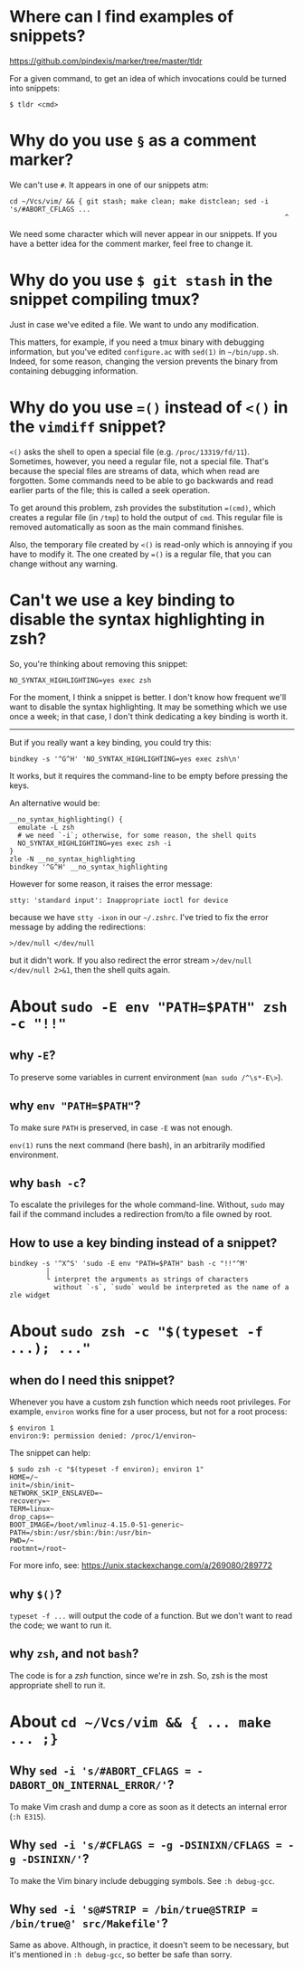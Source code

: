 # Where can I find examples of snippets?

<https://github.com/pindexis/marker/tree/master/tldr>

For a given  command, to get an  idea of which invocations could  be turned into
snippets:

    $ tldr <cmd>

# Why do you use `§` as a comment marker?

We can't use `#`.
It appears in one of our snippets atm:

    cd ~/Vcs/vim/ && { git stash; make clean; make distclean; sed -i 's/#ABORT_CFLAGS ...
                                                                        ^

We need some character which will never appear in our snippets.
If you have a better idea for the comment marker, feel free to change it.

##
# Why do you use `$ git stash` in the snippet compiling tmux?

Just in case we've edited a file.
We want to undo any modification.

This matters, for example, if you need a tmux binary with debugging information,
but you've edited `configure.ac` with `sed(1)` in `~/bin/upp.sh`.
Indeed,  for  some  reason,  changing  the  version  prevents  the  binary  from
containing debugging information.

# Why do you use `=()` instead of `<()` in the `vimdiff` snippet?

`<()` asks the shell to open a special file (e.g. `/proc/13319/fd/11`).
Sometimes, however, you need a regular file, not a special file.
That's  because the  special files  are  streams of  data, which  when read  are
forgotten.
Some commands  need to be  able to  go backwards and  read earlier parts  of the
file; this is called a seek operation.

To  get around  this  problem,  zsh provides  the  substitution `=(cmd)`,  which
creates a regular file (in `/tmp`) to hold the output of `cmd`.
This regular file is removed automatically as soon as the main command finishes.

Also, the temporary file created by `<()`  is read-only which is annoying if you
have to modify it.
The one  created by `=()`  is a  regular file, that  you can change  without any
warning.

# Can't we use a key binding to disable the syntax highlighting in zsh?

So, you're thinking about removing this snippet:

    NO_SYNTAX_HIGHLIGHTING=yes exec zsh

For the moment, I think a snippet is better.
I don't know how frequent we'll want to disable the syntax highlighting.
It may  be something  which we  use once  a week;  in that  case, I  don't think
dedicating a key binding is worth it.

---

But if you really want a key binding, you could try this:

    bindkey -s '^G^H' 'NO_SYNTAX_HIGHLIGHTING=yes exec zsh\n'

It works, but it requires the command-line to be empty before pressing the keys.

An alternative would be:

    __no_syntax_highlighting() {
      emulate -L zsh
      # we need `-i`; otherwise, for some reason, the shell quits
      NO_SYNTAX_HIGHLIGHTING=yes exec zsh -i
    }
    zle -N __no_syntax_highlighting
    bindkey '^G^H' __no_syntax_highlighting

However for some reason, it raises the error message:

    stty: 'standard input': Inappropriate ioctl for device

because we have `stty -ixon` in our `~/.zshrc`.
I've tried to fix the error message by adding the redirections:

    >/dev/null </dev/null

but it didn't work.
If you  also redirect the  error stream  `>/dev/null </dev/null 2>&1`,  then the
shell quits again.

##
# About `sudo -E env "PATH=$PATH" zsh -c "!!"`
## why `-E`?

To preserve some variables in current environment (`man sudo /^\s*-E\>`).

## why `env "PATH=$PATH"`?

To make sure `PATH` is preserved, in case `-E` was not enough.

`env(1)` runs the next command (here bash), in an arbitrarily modified environment.

## why `bash -c`?

To escalate the privileges for the whole command-line.
Without, `sudo`  may fail if the  command includes a redirection  from/to a file
owned by root.

##
## How to use a key binding instead of a snippet?

    bindkey -s '^X^S' 'sudo -E env "PATH=$PATH" bash -c "!!"^M'
             │
             └ interpret the arguments as strings of characters
               without `-s`, `sudo` would be interpreted as the name of a zle widget

##
# About `sudo zsh -c "$(typeset -f ...); ..."`
## when do I need this snippet?

Whenever you have a custom zsh function which needs root privileges.
For example, `environ` works fine for a user process, but not for a root process:

    $ environ 1
    environ:9: permission denied: /proc/1/environ~

The snippet can help:

    $ sudo zsh -c "$(typeset -f environ); environ 1"
    HOME=/~
    init=/sbin/init~
    NETWORK_SKIP_ENSLAVED=~
    recovery=~
    TERM=linux~
    drop_caps=~
    BOOT_IMAGE=/boot/vmlinuz-4.15.0-51-generic~
    PATH=/sbin:/usr/sbin:/bin:/usr/bin~
    PWD=/~
    rootmnt=/root~

For more info, see: <https://unix.stackexchange.com/a/269080/289772>

##
## why `$()`?

`typeset -f ...` will output the code of a function.
But we don't want to read the code; we want to run it.

## why `zsh`, and not `bash`?

The code is for a *zsh* function, since we're in zsh.
So, zsh is the most appropriate shell to run it.

##
# About `cd ~/Vcs/vim && { ... make ... ;}`
## Why `sed -i 's/#ABORT_CFLAGS = -DABORT_ON_INTERNAL_ERROR/'`?

To make Vim crash and dump a core as soon as it detects an internal error (`:h E315`).

## Why `sed -i 's/#CFLAGS = -g -DSINIXN/CFLAGS = -g -DSINIXN/'`?

To make the Vim binary include debugging symbols.
See `:h debug-gcc`.

## Why `sed -i 's@#STRIP = /bin/true@STRIP = /bin/true@' src/Makefile'`?

Same as above.
Although, in  practice, it doesn't seem  to be necessary, but  it's mentioned in
`:h debug-gcc`, so better be safe than sorry.

